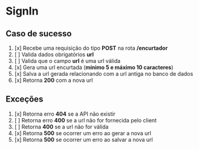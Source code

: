 # SignIn

## Caso de sucesso

1. [x] Recebe uma requisição do tipo **POST** na rota **/encurtador**
2. [ ] Valida dados obrigatórios **url**
3. [ ] Valida que o campo **url** é uma url válida
4. [x] Gera uma url encurtada (**mínimo 5 e máximo 10 caracteres**)
5. [x] Salva a url gerada relacionando com a url antiga no banco de dados
6. [x] Retorna **200** com a nova url

## Exceções

1. [x] Retorna erro **404** se a API  não existir
2. [ ] Retorna erro **400** se a url não for fornecida pelo client
3. [ ] Retorna **400** se a url não for válida
4. [x] Retorna **500** se ocorrer um erro ao gerar a nova url
5. [x] Retorna **500** se ocorrer um erro ao salvar a nova url
